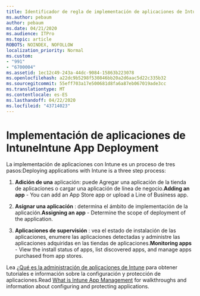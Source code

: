 ```yaml
---
title: Identificador de regla de implementación de aplicaciones de Intune 991
ms.author: pebaum
author: pebaum
ms.date: 04/21/2020
ms.audience: ITPro
ms.topic: article
ROBOTS: NOINDEX, NOFOLLOW
localization_priority: Normal
ms.custom:
- "991"
- "6700004"
ms.assetid: 1ec12c49-243a-44dc-9084-15863b223078
ms.openlocfilehash: a22dc9b5298f530846bb20a2d6aac5d22c335b32
ms.sourcegitcommit: 55eff703a17e500681d8fa6a87eb067019ade3cc
ms.translationtype: MT
ms.contentlocale: es-ES
ms.lasthandoff: 04/22/2020
ms.locfileid: "43714023"
---
```

# <a name="intune-app-deployment"></a><span data-ttu-id="c5dbc-102">Implementación de aplicaciones de Intune</span><span class="sxs-lookup"><span data-stu-id="c5dbc-102">Intune App Deployment</span></span>

<span data-ttu-id="c5dbc-103">La implementación de aplicaciones con Intune es un proceso de tres pasos:</span><span class="sxs-lookup"><span data-stu-id="c5dbc-103">Deploying applications with Intune is a three step process:</span></span>
  
1. <span data-ttu-id="c5dbc-104">**Adición de una** aplicación: puede Agregar una aplicación de la tienda de aplicaciones o cargar una aplicación de línea de negocio.</span><span class="sxs-lookup"><span data-stu-id="c5dbc-104">**Adding an app** - You can add an App Store app or upload a Line of Business app.</span></span>

2. <span data-ttu-id="c5dbc-105">**Asignar una aplicación** : determina el ámbito de implementación de la aplicación.</span><span class="sxs-lookup"><span data-stu-id="c5dbc-105">**Assigning an app** - Determine the scope of deployment of the application.</span></span>

3. <span data-ttu-id="c5dbc-106">**Aplicaciones de supervisión** : vea el estado de instalación de las aplicaciones, enumere las aplicaciones detectadas y administre las aplicaciones adquiridas en las tiendas de aplicaciones.</span><span class="sxs-lookup"><span data-stu-id="c5dbc-106">**Monitoring apps** - View the install status of apps, list discovered apps, and manage apps purchased from app stores.</span></span>

<span data-ttu-id="c5dbc-107">Lea [¿Qué es la administración de aplicaciones de Intune](https://docs.microsoft.com/intune/app-management) para obtener tutoriales e información sobre la configuración y protección de aplicaciones.</span><span class="sxs-lookup"><span data-stu-id="c5dbc-107">Read [What is Intune App Management](https://docs.microsoft.com/intune/app-management) for walkthroughs and information about configuring and protecting applications.</span></span>
  